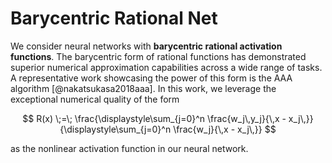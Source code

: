 # Barycentric Rational Net

We consider neural networks with **barycentric rational activation functions**. The barycentric form of rational functions has demonstrated superior numerical approximation capabilities across a wide range of tasks. A representative work showcasing the power of this form is the AAA algorithm [@nakatsukasa2018aaa]. In this work, we leverage the exceptional numerical quality of the form

$$
R(x) \;=\;
\frac{\displaystyle\sum_{j=0}^n \frac{w_j\,y_j}{\,x - x_j\,}}
     {\displaystyle\sum_{j=0}^n \frac{w_j}{\,x - x_j\,}}
$$

as the nonlinear activation function in our neural network.
